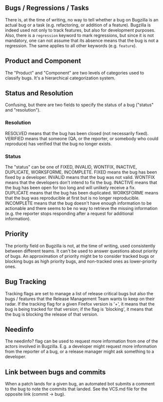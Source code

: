 ## Bugs / Regressions / Tasks
There is, at the time of writing, no way to tell whether a bug on Bugzilla is an actual bug or a task (e.g. refactoring, or addition of a feature). Bugzilla is indeed used not only to track features, but also for development purposes.
Also, there is a `regression` keyword to mark regressions, but since it is not mandatory, one can not assume that its absence means that the bug is not a regression. The same applies to all other keywords (e.g. `feature`).

## Product and Component
The "Product" and "Component" are two levels of categories used to classify bugs. It's a hierarchical categorization system.

## Status and Resolution
Confusing, but there are two fields to specify the status of a bug ("status" and "resolution"). 

### Resolution
RESOLVED means that the bug has been closed (not necessarily fixed). VERIFIED means that someone (QA, or the reporter, or somebody who could reproduce) has verified that the bug no longer exists.

### Status
The "status" can be one of FIXED, INVALID, WONTFIX, INACTIVE, DUPLICATE, WORKSFORME, INCOMPLETE.
FIXED means the bug has been fixed by a developer.
INVALID means that the bug was not valid.
WONTFIX means that the developers don't intend to fix the bug.
INACTIVE means that the bug has been open for too long and will unlikely receive a fix.
DUPLICATE means that the bug has been duplicated.
WORKSFORME means that the bug was reproducible at first but is no longer reproducible.
INCOMPLETE means that the bug doesn't have enough information to be actionable and there seems to be no way to retrieve the missing information (e.g. the reporter stops responding after a request for additional information).

## Priority
The priority field on Bugzilla is not, at the time of writing, used consistently between different teams. It can't be used to answer questions about priority of bugs.
An approximation of priority might be to consider tracked bugs or blocking bugs as high priority bugs, and non-tracked ones as lower-priority ones.

## Bug Tracking
Tracking flags are set to manage a list of release critical bugs but also the bugs / features that the Release Management Team wants to keep on their radar. If the tracking flag for a given Firefox version is '+', it means that the bug is being tracked for that version; if the flag is 'blocking', it means that the bug is blocking the release of that version.

## Needinfo
The needinfo? flag can be used to request more information from one of the actors involved in Bugzilla. E.g. a developer might request more information from the reporter of a bug, or a release manager might ask something to a developer.

## Link between bugs and commits
When a patch lands for a given bug, an automated bot submits a comment to the bug to note the commits that landed. See the VCS.md file for the opposite link (commit -> bug).
